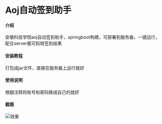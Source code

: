 # Aoj自动签到助手

#### 介绍
安徽科技学院aoj自动签到助手，springboot构建，可部署到服务器，一键运行，配合server酱可知晓签到结果




#### 安装教程

打包成jar文件，直接在服务器上运行就好


#### 使用说明

根据注释将账号和密码换成自己的就好

#### 截图
![效果](https://gitee.com/g-eek/aoj-auto-check-in-assistant/blob/master/Image/1.jpg )